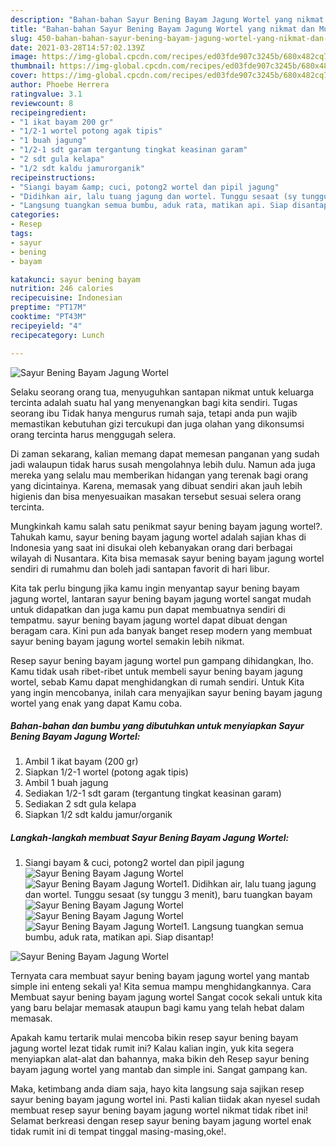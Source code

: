 ```yaml
---
description: "Bahan-bahan Sayur Bening Bayam Jagung Wortel yang nikmat dan Mudah Dibuat"
title: "Bahan-bahan Sayur Bening Bayam Jagung Wortel yang nikmat dan Mudah Dibuat"
slug: 450-bahan-bahan-sayur-bening-bayam-jagung-wortel-yang-nikmat-dan-mudah-dibuat
date: 2021-03-28T14:57:02.139Z
image: https://img-global.cpcdn.com/recipes/ed03fde907c3245b/680x482cq70/sayur-bening-bayam-jagung-wortel-foto-resep-utama.jpg
thumbnail: https://img-global.cpcdn.com/recipes/ed03fde907c3245b/680x482cq70/sayur-bening-bayam-jagung-wortel-foto-resep-utama.jpg
cover: https://img-global.cpcdn.com/recipes/ed03fde907c3245b/680x482cq70/sayur-bening-bayam-jagung-wortel-foto-resep-utama.jpg
author: Phoebe Herrera
ratingvalue: 3.1
reviewcount: 8
recipeingredient:
- "1 ikat bayam 200 gr"
- "1/2-1 wortel potong agak tipis"
- "1 buah jagung"
- "1/2-1 sdt garam tergantung tingkat keasinan garam"
- "2 sdt gula kelapa"
- "1/2 sdt kaldu jamurorganik"
recipeinstructions:
- "Siangi bayam &amp; cuci, potong2 wortel dan pipil jagung"
- "Didihkan air, lalu tuang jagung dan wortel. Tunggu sesaat (sy tunggu 3 menit), baru tuangkan bayam"
- "Langsung tuangkan semua bumbu, aduk rata, matikan api. Siap disantap!"
categories:
- Resep
tags:
- sayur
- bening
- bayam

katakunci: sayur bening bayam 
nutrition: 246 calories
recipecuisine: Indonesian
preptime: "PT17M"
cooktime: "PT43M"
recipeyield: "4"
recipecategory: Lunch

---
```



![Sayur Bening Bayam Jagung Wortel](https://img-global.cpcdn.com/recipes/ed03fde907c3245b/680x482cq70/sayur-bening-bayam-jagung-wortel-foto-resep-utama.jpg)

Selaku seorang orang tua, menyuguhkan santapan nikmat untuk keluarga tercinta adalah suatu hal yang menyenangkan bagi kita sendiri. Tugas seorang ibu Tidak hanya mengurus rumah saja, tetapi anda pun wajib memastikan kebutuhan gizi tercukupi dan juga olahan yang dikonsumsi orang tercinta harus menggugah selera.

Di zaman  sekarang, kalian memang dapat memesan panganan yang sudah jadi walaupun tidak harus susah mengolahnya lebih dulu. Namun ada juga mereka yang selalu mau memberikan hidangan yang terenak bagi orang yang dicintainya. Karena, memasak yang dibuat sendiri akan jauh lebih higienis dan bisa menyesuaikan masakan tersebut sesuai selera orang tercinta. 



Mungkinkah kamu salah satu penikmat sayur bening bayam jagung wortel?. Tahukah kamu, sayur bening bayam jagung wortel adalah sajian khas di Indonesia yang saat ini disukai oleh kebanyakan orang dari berbagai wilayah di Nusantara. Kita bisa memasak sayur bening bayam jagung wortel sendiri di rumahmu dan boleh jadi santapan favorit di hari libur.

Kita tak perlu bingung jika kamu ingin menyantap sayur bening bayam jagung wortel, lantaran sayur bening bayam jagung wortel sangat mudah untuk didapatkan dan juga kamu pun dapat membuatnya sendiri di tempatmu. sayur bening bayam jagung wortel dapat dibuat dengan beragam cara. Kini pun ada banyak banget resep modern yang membuat sayur bening bayam jagung wortel semakin lebih nikmat.

Resep sayur bening bayam jagung wortel pun gampang dihidangkan, lho. Kamu tidak usah ribet-ribet untuk membeli sayur bening bayam jagung wortel, sebab Kamu dapat menghidangkan di rumah sendiri. Untuk Kita yang ingin mencobanya, inilah cara menyajikan sayur bening bayam jagung wortel yang enak yang dapat Kamu coba.

<!--inarticleads1-->

##### Bahan-bahan dan bumbu yang dibutuhkan untuk menyiapkan Sayur Bening Bayam Jagung Wortel:

1. Ambil 1 ikat bayam (200 gr)
1. Siapkan 1/2-1 wortel (potong agak tipis)
1. Ambil 1 buah jagung
1. Sediakan 1/2-1 sdt garam (tergantung tingkat keasinan garam)
1. Sediakan 2 sdt gula kelapa
1. Siapkan 1/2 sdt kaldu jamur/organik




<!--inarticleads2-->

##### Langkah-langkah membuat Sayur Bening Bayam Jagung Wortel:

1. Siangi bayam &amp; cuci, potong2 wortel dan pipil jagung
<img src="https://img-global.cpcdn.com/steps/6746073bf534e0cc/160x128cq70/sayur-bening-bayam-jagung-wortel-langkah-memasak-1-foto.jpg" alt="Sayur Bening Bayam Jagung Wortel"><img src="https://img-global.cpcdn.com/steps/2f54272a8d1087c6/160x128cq70/sayur-bening-bayam-jagung-wortel-langkah-memasak-1-foto.jpg" alt="Sayur Bening Bayam Jagung Wortel">1. Didihkan air, lalu tuang jagung dan wortel. Tunggu sesaat (sy tunggu 3 menit), baru tuangkan bayam
<img src="https://img-global.cpcdn.com/steps/82ef10597b11a007/160x128cq70/sayur-bening-bayam-jagung-wortel-langkah-memasak-2-foto.jpg" alt="Sayur Bening Bayam Jagung Wortel"><img src="https://img-global.cpcdn.com/steps/826e2aedec95f29c/160x128cq70/sayur-bening-bayam-jagung-wortel-langkah-memasak-2-foto.jpg" alt="Sayur Bening Bayam Jagung Wortel"><img src="https://img-global.cpcdn.com/steps/cddd361e6f68365d/160x128cq70/sayur-bening-bayam-jagung-wortel-langkah-memasak-2-foto.jpg" alt="Sayur Bening Bayam Jagung Wortel">1. Langsung tuangkan semua bumbu, aduk rata, matikan api. Siap disantap!
<img src="https://img-global.cpcdn.com/steps/78078eafa0d72b0e/160x128cq70/sayur-bening-bayam-jagung-wortel-langkah-memasak-3-foto.jpg" alt="Sayur Bening Bayam Jagung Wortel">



Ternyata cara membuat sayur bening bayam jagung wortel yang mantab simple ini enteng sekali ya! Kita semua mampu menghidangkannya. Cara Membuat sayur bening bayam jagung wortel Sangat cocok sekali untuk kita yang baru belajar memasak ataupun bagi kamu yang telah hebat dalam memasak.

Apakah kamu tertarik mulai mencoba bikin resep sayur bening bayam jagung wortel lezat tidak rumit ini? Kalau kalian ingin, yuk kita segera menyiapkan alat-alat dan bahannya, maka bikin deh Resep sayur bening bayam jagung wortel yang mantab dan simple ini. Sangat gampang kan. 

Maka, ketimbang anda diam saja, hayo kita langsung saja sajikan resep sayur bening bayam jagung wortel ini. Pasti kalian tiidak akan nyesel sudah membuat resep sayur bening bayam jagung wortel nikmat tidak ribet ini! Selamat berkreasi dengan resep sayur bening bayam jagung wortel enak tidak rumit ini di tempat tinggal masing-masing,oke!.

